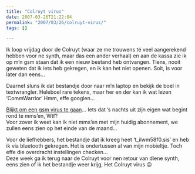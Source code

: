```yaml
---
title: "Colruyt virus"
date: 2007-03-26T21:22:04
permalink: "2007/03/26/colruyt-virus/"
tags: []

---
```

Ik loop vrijdag door de Colruyt (waar ze me trouwens té veel aangerekend hebben voor ne synth, maar das een ander verhaal) en aan de kassa zie ik op m’n gsm staan dat ik een nieuw bestand heb ontvangen. Tiens, nooit geweten dat ik iets heb gekregen, en ik kan het niet openen. Soit, is voor later dan eens…

Daarnet sluns ik dat bestandje door naar m’n laptop en bekijk de boel in textwrangler. Heleboel rare tekens, maar her en der kan ik wat lezen ‘CommWarrior’ Hmm, effe googlen…

[Blijkt om een gsm virus te gaan](http://www.webwereld.nl/articles/42319/variant-mobiele-commwarrior-worm-gesignaleerd.html "http://www.webwereld.nl/articles/42319/variant-mobiele-commwarrior-worm-gesignaleerd.html")… Iets dat ’s nachts uit zijn eigen wat begint rond te mms’en, Wtf?  
Voor zover ik weet kan ik niet mms’en met mijn huidig abonnement, we zullen eens zien op het einde van de maand…

Voor de liefhebbers, het bestandje dat ik kreeg heet ‘t\_ilwm58f0.sis’ en heb ik via bluetooth gekregen. Het is ondertussen al van mijn mobieltje. Toch effe die overdracht instellingen checken…  
Deze week ga ik terug naar de Colruyt voor nen retour van diene synth, eens zien of ik het bestandje weer krijg, Het Colruyt virus 😉
